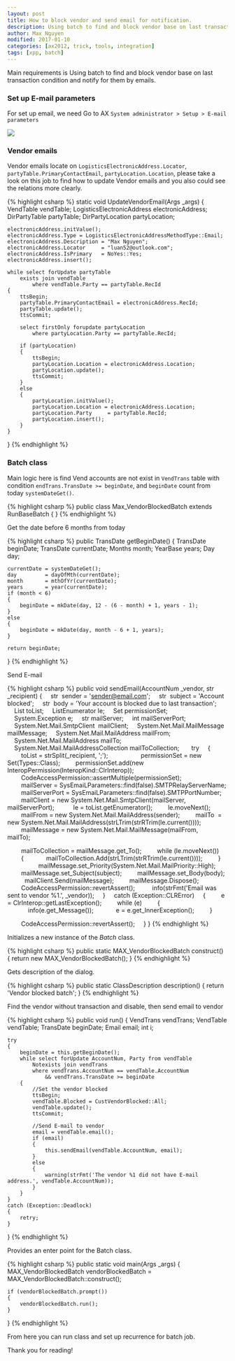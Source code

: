```yaml
---
layout: post
title: How to block vendor and send email for notification.
description: Using batch to find and block vendor base on last transaction condition and notify for them by emails.
author: Max Nguyen
modified: 2017-01-10
categories: [ax2012, trick, tools, integration]
tags: [xpp, batch]
---
```


Main requirements is Using batch to find and block vendor base on last transaction condition and notify for them by emails.

### Set up E-mail parameters

For set up email, we need Go to AX `System administrator > Setup > E-mail parameters`

![](https://dynamics365.github.io/assets/Email-parameters.png)

### Vendor emails

Vendor emails locate on `LogisticsElectronicAddress.Locator`, `partyTable.PrimaryContactEmail`, `partyLocation.Location`, please take a look on this job to find how to update Vendor emails and you also could see the relations more clearly.

{% highlight csharp %}
static void UpdateVendorEmail(Args _args)
{
    VendTable                   vendTable;
    LogisticsElectronicAddress  electronicAddress;
    DirPartyTable               partyTable;
    DirPartyLocation            partyLocation;

    electronicAddress.initValue();
    electronicAddress.Type = LogisticsElectronicAddressMethodType::Email;
    electronicAddress.Description = "Max Nguyen";
    electronicAddress.Locator     = "luan52@outlook.com";
    electronicAddress.IsPrimary   = NoYes::Yes;
    electronicAddress.insert();

    while select forUpdate partyTable
        exists join vendTable
            where vendTable.Party == partyTable.RecId
    {
        ttsBegin;
        partyTable.PrimaryContactEmail = electronicAddress.RecId;
        partyTable.update();
        ttsCommit;

        select firstOnly forupdate partyLocation
            where partyLocation.Party == partyTable.RecId;

        if (partyLocation)
        {
            ttsBegin;
            partyLocation.Location = electronicAddress.Location;
            partyLocation.update();
            ttsCommit;
        }
        else
        {
            partyLocation.initValue();
            partyLocation.Location = electronicAddress.Location;
            partyLocation.Party     = partyTable.RecId;
            partyLocation.insert();
        }
    }
}
{% endhighlight %}

### Batch class

Main logic here is find Vend accounts are not exist in `VendTrans` table with condition `endTrans.TransDate >= beginDate`, and `beginDate` count from today `systemDateGet()`.

{% highlight csharp %}
public class Max_VendorBlockedBatch extends RunBaseBatch
{
}
{% endhighlight %}

Get the date before 6 months from today

{% highlight csharp %}
public TransDate getBeginDate()
{
    TransDate   beginDate;
    TransDate   currentDate;
    Months      month;
    YearBase    years;
    Day         day;

    currentDate = systemDateGet();
    day         = dayOfMth(currentDate);
    month       = mthOfYr(currentDate);
    years       = year(currentDate);
    if (month < 6)
    {
        beginDate = mkDate(day, 12 - (6 - month) + 1, years - 1);
    }
    else
    {
        beginDate = mkDate(day, month - 6 + 1, years);
    }

    return beginDate;
}
{% endhighlight %}

Send E-mail

{% highlight csharp %}
public void sendEmail(AccountNum _vendor, str _recipient)
{
    str                                     sender  = 'sender@email.com';
    str                                     subject = 'Account blocked';
    str                                     body    = 'Your account is blocked due to last transaction';
    List                                    toList;
    ListEnumerator                          le;
    Set                                     permissionSet;
    System.Exception                        e;
    str                                     mailServer;
    int                                     mailServerPort;
    System.Net.Mail.SmtpClient              mailClient;
    System.Net.Mail.MailMessage             mailMessage;
    System.Net.Mail.MailAddress             mailFrom;
    System.Net.Mail.MailAddress             mailTo;
    System.Net.Mail.MailAddressCollection   mailToCollection;
 
    try
    {
        toList = strSplit(_recipient, ';');
         
        permissionSet = new Set(Types::Class);
        permissionSet.add(new InteropPermission(InteropKind::ClrInterop));
        CodeAccessPermission::assertMultiple(permissionSet);
 
        mailServer      = SysEmaiLParameters::find(false).SMTPRelayServerName;
        mailServerPort  = SysEmaiLParameters::find(false).SMTPPortNumber;
        mailClient      = new System.Net.Mail.SmtpClient(mailServer, mailServerPort);
 
        le = toList.getEnumerator();
        le.moveNext();
         
        mailFrom    = new System.Net.Mail.MailAddress(sender);
        mailTo      = new System.Net.Mail.MailAddress(strLTrim(strRTrim(le.current())));
        mailMessage = new System.Net.Mail.MailMessage(mailFrom, mailTo);     

        mailToCollection = mailMessage.get_To();
        while (le.moveNext())
        {
            mailToCollection.Add(strLTrim(strRTrim(le.current())));
        }
         
        mailMessage.set_Priority(System.Net.Mail.MailPriority::High);
        mailMessage.set_Subject(subject);
        mailMessage.set_Body(body);
 
        mailClient.Send(mailMessage);
        mailMessage.Dispose();
 
        CodeAccessPermission::revertAssert(); 
        info(strFmt('Email was sent to vendor %1.', _vendor));
    }
    catch (Exception::CLRError)
    {
        e = ClrInterop::getLastException();
        while (e)
        {
            info(e.get_Message());
            e = e.get_InnerException();
        }

        CodeAccessPermission::revertAssert();
    }
}
{% endhighlight %}

Initializes a new instance of the *<c>Batch</c>* class.

{% highlight csharp %}
public static MAX_VendorBlockedBatch construct()
{
    return new MAX_VendorBlockedBatch();
}
{% endhighlight %}

Gets description of the dialog.

{% highlight csharp %}
public static ClassDescription description()
{
    return 'Vendor blocked batch';
}
{% endhighlight %}

Find the vendor without transaction and disable, then send email to vendor

{% highlight csharp %}
public void run()
{
    VendTrans   vendTrans;
    VendTable   vendTable;
    TransDate   beginDate;
    Email       email;
    int         i;

    try
    {
        beginDate = this.getBeginDate();
        while select forUpdate AccountNum, Party from vendTable
            Notexists join vendTrans
            where vendTrans.AccountNum == vendTable.AccountNum
                && vendTrans.TransDate >= beginDate
        {
            //Set the vendor blocked
            ttsBegin;
            vendTable.Blocked = CustVendorBlocked::All;
            vendTable.update();
            ttsCommit;

            //Send E-mail to vendor
            email = vendTable.email();
            if (email)
            {
                this.sendEmail(vendTable.AccountNum, email);
            }
            else
            {
                warning(strFmt('The vendor %1 did not have E-mail address.', vendTable.AccountNum));
            }
        }
    }
    catch (Exception::Deadlock)
    {
        retry;
    }
}
{% endhighlight %}

Provides an enter point for the <c>Batch</c> class.

{% highlight csharp %}
public static void main(Args _args)
{
    MAX_VendorBlockedBatch vendorBlockedBatch = MAX_VendorBlockedBatch::construct();

    if (vendorBlockedBatch.prompt())
    {
        vendorBlockedBatch.run();
    }
}
{% endhighlight %}

From here you can run class and set up recurrence for batch job.

Thank you for reading!
